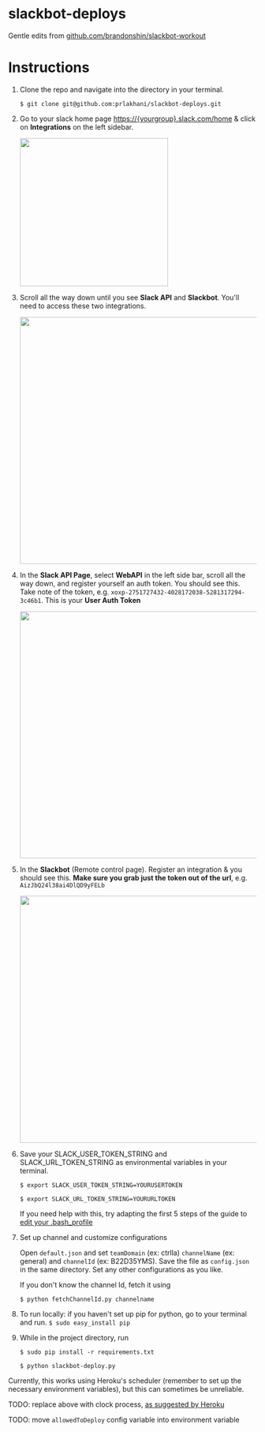 # slackbot-deploys
Gentle edits from [github.com/brandonshin/slackbot-workout](https://github.com/brandonshin/slackbot-workout)


# Instructions

1. Clone the repo and navigate into the directory in your terminal.

    `$ git clone git@github.com:prlakhani/slackbot-deploys.git`

2. Go to your slack home page [https://{yourgroup}.slack.com/home](http://my.slack.com/home) & click on **Integrations** on the left sidebar.

    <img src = "https://ctrlla-blog.s3.amazonaws.com/2015/Jun/Screen_Shot_2015_06_05_at_7_21_33_PM-1433557303531.png" width = 300>

3. Scroll all the way down until you see **Slack API** and **Slackbot**. You'll need to access these two integrations.

    <img src="https://ctrlla-blog.s3.amazonaws.com/2015/Jun/Screen_Shot_2015_06_05_at_7_19_44_PM-1433557206307.png" width = 500>

4. In the **Slack API Page**, select **WebAPI** in the left side bar, scroll all the way down, and register yourself an auth token. You should see this. Take note of the token, e.g. `xoxp-2751727432-4028172038-5281317294-3c46b1`. This is your **User Auth Token**

    <img src="https://ctrlla-blog.s3.amazonaws.com/2015/Jun/Screen_Shot_2015_06_05_at_7_00_24_PM-1433557433415.png" width = 500>

5. In the **Slackbot** (Remote control page). Register an integration & you should see this. __Make sure you grab just the token out of the url__, e.g. `AizJbQ24l38ai4DlQD9yFELb`

    <img src="https://ctrlla-blog.s3.amazonaws.com/2015/Jun/Screen_Shot_2015_06_03_at_8_44_00_AM-1433557565175.png" width = 500>

6. Save your SLACK_USER_TOKEN_STRING and SLACK_URL_TOKEN_STRING as environmental variables in your terminal.

    `$ export SLACK_USER_TOKEN_STRING=YOURUSERTOKEN`
    
    `$ export SLACK_URL_TOKEN_STRING=YOURURLTOKEN`
    
    If you need help with this, try adapting the first 5 steps of the guide to [edit your .bash_profile](http://natelandau.com/my-mac-osx-bash_profile/)
    
7. Set up channel and customize configurations

    Open `default.json` and set `teamDomain` (ex: ctrlla) `channelName` (ex: general) and `channelId` (ex: B22D35YMS). Save the file as `config.json` in the same directory. Set any other configurations as you like.

    If you don't know the channel Id, fetch it using

    `$ python fetchChannelId.py channelname`

8. To run locally: if you haven't set up pip for python, go to your terminal and run.
`$ sudo easy_install pip`

9. While in the project directory, run

    `$ sudo pip install -r requirements.txt`

    `$ python slackbot-deploy.py`

Currently, this works using Heroku's scheduler (remember to set up the necessary environment variables), but this can sometimes be unreliable.

TODO: replace above with clock process, [as suggested by Heroku](https://devcenter.heroku.com/articles/clock-processes-python)

TODO: move `allowedToDeploy` config variable into environment variable
